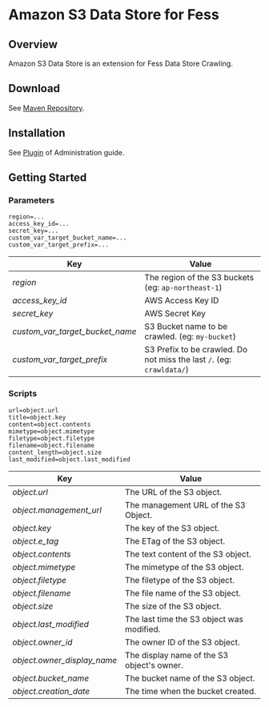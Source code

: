 Amazon S3 Data Store for Fess
==========================

## Overview

Amazon S3 Data Store is an extension for Fess Data Store Crawling.

## Download

See [Maven Repository](http://central.maven.org/maven2/org/codelibs/fess/fess-ds-s3/).

## Installation 

See [Plugin](https://fess.codelibs.org/13.3/admin/plugin-guide.html) of Administration guide.

## Getting Started

### Parameters

```
region=...
access_key_id=...
secret_key=...
custom_var_target_bucket_name=...
custom_var_target_prefix=...
```

| Key | Value |
| --- | --- |
| *region* | The region of the S3 buckets (eg: `ap-northeast-1`) |
| *access_key_id* | AWS Access Key ID |
| *secret_key* | AWS Secret Key |
| *custom_var_target_bucket_name* | S3 Bucket name to be crawled. (eg: `my-bucket`) |
| *custom_var_target_prefix* | S3 Prefix to be crawled. Do not miss the last `/`. (eg: `crawldata/`) |

### Scripts

```
url=object.url
title=object.key
content=object.contents
mimetype=object.mimetype
filetype=object.filetype
filename=object.filename
content_length=object.size
last_modified=object.last_modified
```

| Key | Value |
| --- | --- |
| *object.url* | The URL of the S3 object. |
| *object.management_url* | The management URL of the S3 Object. |
| *object.key* | The key of the S3 object. |
| *object.e_tag* | The ETag of the S3 object. |
| *object.contents* | The text content of the S3 object. |
| *object.mimetype* | The mimetype of the S3 object. |
| *object.filetype* |  The filetype of the S3 object. |
| *object.filename* | The file name of the S3 object. |
| *object.size* | The size of the S3 object. |
| *object.last_modified* | The last time the S3 object was modified. |
| *object.owner_id* | The owner ID of the S3 object. |
| *object.owner_display_name* | The display name of the S3 object's owner. |
| *object.bucket_name* | The bucket name of the S3 object. |
| *object.creation_date* | The time when the bucket created. |

